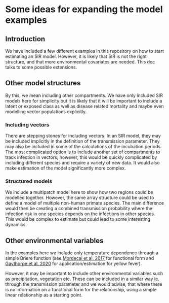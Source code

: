 # Some ideas for expanding the model examples 

## Introduction

We have included a few different examples in this repository on how to start estimating an SIR model. However, it is likely that SIR is not the right structure, and that more environmental covariates are needed. This doc talks to some possible extensions.

## Other model structures

By this, we mean including other compartments. We have only included SIR models here for simplicity but it is likely that it will be important to include a latent or exposed class as well as disease related mortality and maybe even modelling vector populations explicitly. 

### Including vectors

There are stepping stones for including vectors. In an SIR model, they may be included implicitly in the definition of the transmission parameter. They may also be included in some of the calculations of the incubation periods. The most complicated option is to include another set of compartments to track infection in vectors; however, this would be quickly complicated by including different species and require a variety of new data. It would also make estimation of the model significantly more complex.

### Structured models

We include a multipatch model here to show how two regions could be modelled together. However, the same array structure could be used to define a model of multiple non-human primate species. The main difference would then be creating a combined transmission probability where the infection risk in one species depends on the infections in other species. This would be complex to estimate but could lead to some interesting dynamics.

## Other environmental variables

In the examples here we include only temperature dependence through a simple Briere function (see [Mordecai et al. 2017](https://journals.plos.org/plosntds/article?id=10.1371/journal.pntd.0005568) for functional form and [Gaythorpe et al. 2020](https://elifesciences.org/articles/55619) for application/estimation for yellow fever).

However, it may be important to include other environmental variables such as precipitation, vegetation etc. These can be included in a similar way ie. through the transmission parameter and we would advise, that where there is no information on a functional form for the relationship, using a simple linear relationship as a starting point.

